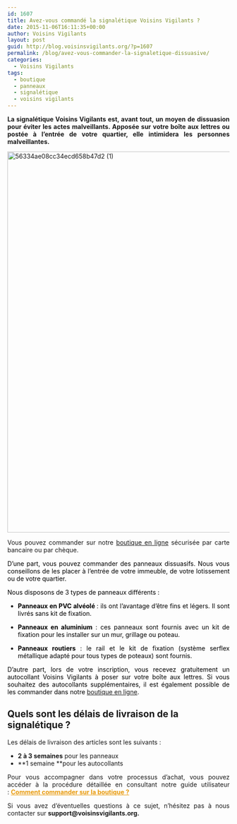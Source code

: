 ```yaml
---
id: 1607
title: Avez-vous commandé la signalétique Voisins Vigilants ?
date: 2015-11-06T16:11:35+00:00
author: Voisins Vigilants
layout: post
guid: http://blog.voisinsvigilants.org/?p=1607
permalink: /blog/avez-vous-commander-la-signaletique-dissuasive/
categories:
  - Voisins Vigilants
tags:
  - boutique
  - panneaux
  - signalétique
  - voisins vigilants
---
```

<p style="text-align: justify;">
  <b>La signalétique Voisins Vigilants est, avant tout, un moyen de dissuasion pour éviter les actes malveillants. Apposée sur votre boîte aux lettres ou postée à l’entrée de votre quartier, elle intimidera les personnes malveillantes. </b>
</p>

<p style="text-align: justify;">
  <a href="http://blog.voisinsvigilants.org/wp-content/uploads/2015/11/56334ae08cc34ecd658b47d2-1.jpg"><img class="aligncenter size-full wp-image-1608" src="http://blog.voisinsvigilants.org/wp-content/uploads/2015/11/56334ae08cc34ecd658b47d2-1.jpg" alt="56334ae08cc34ecd658b47d2 (1)" width="1296" height="864" /></a>
</p>

<p style="text-align: justify;">
  Vous pouvez commander sur notre <a href="http://www.voisinsvigilants.org/shop">boutique en ligne</a> sécurisée par carte bancaire ou par chèque.
</p>

<p style="text-align: justify;">
  <span style="color: #000000;">D&rsquo;une part, vous pouvez commander des panneaux dissuasifs. Nous vous conseillons de les placer à l&rsquo;entrée de votre immeuble, de votre lotissement ou de votre quartier.</span>
</p>

<p style="text-align: justify;">
  <span style="color: #000000;">Nous disposons de 3 types de panneaux différents :</span>
</p>

<ul style="text-align: justify;">
  <li style="text-align: justify;">
    <span style="color: #000000;"><strong>Panneaux en PVC alvéolé </strong>: ils ont l&rsquo;avantage d&rsquo;être fins et légers. Il sont livrés sans kit de fixation.</span>
  </li>
</ul>

<ul style="text-align: justify;">
  <li style="text-align: justify;">
    <span style="color: #000000;"><strong>Panneaux en aluminium</strong> : ces panneaux sont fournis avec un kit de fixation pour les installer sur un mur, grillage ou poteau.</span>
  </li>
</ul>

<ul style="text-align: justify;">
  <li style="text-align: justify;">
    <span style="color: #000000;"><strong>Panneaux routiers</strong> : le rail et le kit de fixation (système serflex métallique adapté pour tous types de poteaux) sont fournis.</span>
  </li>
</ul>

<p style="text-align: justify;">
  <span style="color: #000000;">D&rsquo;autre part, lors de votre inscription, vous recevez gratuitement un autocollant Voisins Vigilants à poser sur votre boîte aux lettres. Si vous souhaitez des autocollants supplémentaires, il est également possible de les commander dans notre <a href="http://www.voisinsvigilants.org/shop">boutique en ligne</a>.</span>
</p>

## **Quels sont les délais de livraison de la signalétique ?**

Les délais de livraison des articles sont les suivants :

  * **2 à 3 semaines** pour les panneaux
  * **1 semaine **pour les autocollants

<p style="text-align: justify;">
  Pour vous accompagner dans votre processus d&rsquo;achat, vous pouvez accéder à la procédure détaillée en consultant notre guide utilisateur : <b><a style="color: #e89a0b;" href="http://www.voisinsvigilants.org/helpcenter/guide/s/commander-sur-la-boutique">Comment commander sur la boutique ?</a></b>
</p>

<p style="text-align: justify;">
  Si vous avez d&rsquo;éventuelles questions à ce sujet, n&rsquo;hésitez pas à nous contacter sur <strong>support@voisinsvigilants.org.</strong>
</p>